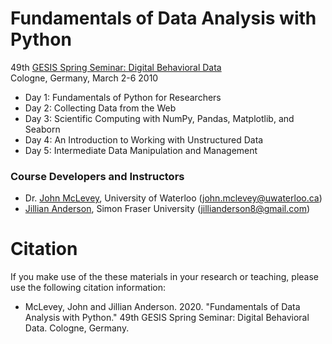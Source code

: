 # Fundamentals of Data Analysis with Python 

49th [GESIS Spring Seminar: Digital Behavioral Data](https://training.gesis.org/?site=pDetails&pID=0xA33E4024A2554302B3EF4AECFC3484FD)   
Cologne, Germany, March 2-6 2010

* Day 1: Fundamentals of Python for Researchers 
* Day 2: Collecting Data from the Web 
* Day 3: Scientific Computing with NumPy, Pandas, Matplotlib, and Seaborn 
* Day 4: An Introduction to Working with Unstructured Data
* Day 5: Intermediate Data Manipulation and Management 

### Course Developers and Instructors 

* Dr. [John McLevey](www.johnmclevey.com), University of Waterloo (john.mclevey@uwaterloo.ca)     
* [Jillian Anderson](https://ca.linkedin.com/in/jillian-anderson-34435714a?challengeId=AQGaFXECVnyVqAAAAW_TLnwJ9VHAlBfinArnfKV6DqlEBpTIolp6O2Bau4MmjzZNgXlHqEIpS5piD4nNjEy0wsqNo-aZGkj57A&submissionId=16582ced-1f90-ec15-cddf-eb876f4fe004), Simon Fraser University (jillianderson8@gmail.com) 

# Citation 

If you make use of the these materials in your research or teaching, please use the following citation information: 

* McLevey, John and Jillian Anderson. 2020. "Fundamentals of Data Analysis with Python." 49th GESIS Spring Seminar: Digital Behavioral Data. Cologne, Germany. 